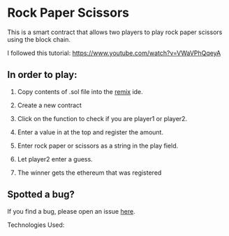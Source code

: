 # Rock Paper Scissors

This is a smart contract that allows two players to play rock paper scissors using the block chain.

I followed this tutorial: https://www.youtube.com/watch?v=VWaVPhQqeyA

## In order to play:
1. Copy contents of .sol file into the [remix](https://remix.ethereum.org/) ide.

2. Create a new contract

3. Click on the function to check if you are player1 or player2.

4. Enter a value in at the top and register the amount.

5. Enter rock paper or scissors as a string in the play field.

6. Let player2 enter a guess.

7. The winner gets the ethereum that was registered

## Spotted a bug?

If you find a bug, please open an issue [here](https://github.com/ckane30691/ethereum-rock-paper-scissors/issues).

Technologies Used: